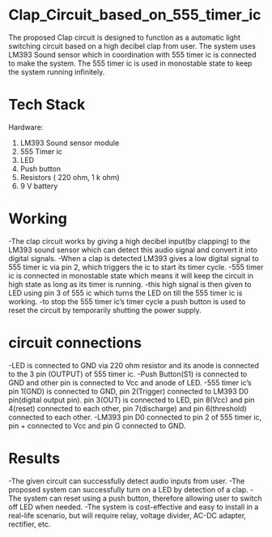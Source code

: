 # Clap_Circuit_based_on_555_timer_ic
The proposed Clap circuit is designed to function as a automatic light switching circuit based on a high decibel clap from user. The system uses LM393 Sound sensor which in coordination with 555 timer ic is connected to make the system. The 555 timer ic is used in monostable state to keep the system running infinitely.
# Tech Stack
Hardware:
1) LM393 Sound sensor module
2) 555 Timer ic
3) LED
4) Push button
5) Resistors ( 220 ohm, 1 k ohm)
6) 9 V battery
# Working 
-The clap circuit works by giving a high decibel input(by clapping) to the LM393 sound sensor which can detect this audio signal and convert it into digital signals.
-When a clap is detected LM393 gives a low digital signal to 555 timer ic via pin 2, which triggers the ic to start its timer cycle.
-555 timer ic is connected in monostable state which means it will keep the circuit in high state as long as its timer is running.
-this high signal is then given to LED using pin 3 of 555 ic which turns the LED on till the 555 timer ic is working.
-to stop the 555 timer ic’s timer cycle a push button is used to reset the circuit by temporarily shutting the power supply.
# circuit connections
-LED is connected to GND via 220 ohm resistor and its anode is connected to the 3 pin (OUTPUT) of 555 timer ic.
-Push Button(S1) is connected to GND and other pin is connected to Vcc and anode of LED. 
-555 timer ic’s pin 1(GND) is connected to GND, pin 2(Trigger) connected to LM393 D0 pin(digital output pin). pin 3(OUT) is connected to LED, pin 8(Vcc) and pin 4(reset) connected to each other, pin 7(discharge) and pin 6(threshold) connected to each other.
-LM393 pin D0 connected to pin 2 of 555 timer ic, pin + connected to Vcc and pin G connected to GND.
# Results
-The given circuit can successfully detect audio inputs from user.
-The proposed system can successfully turn on a LED by detection of a clap.
-The system can reset using a push button, therefore allowing user to switch off LED when needed.
-The system is cost-effective and easy to install in a real-life scenario, but will require relay, voltage divider, AC-DC adapter, rectifier, etc.
